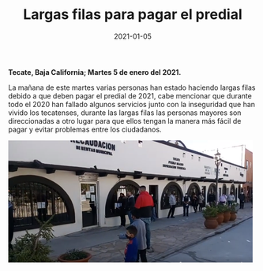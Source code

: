 ﻿---
layout: blog
title: "Largas filas para pagar el predial"
date: 2021-01-05
categories: tecate
permalink: /:categories/:title:output_ext
image: /img/cnr/2021-01-05-largas-filas-para-pagar-el-predial.PNG
alt: "Largas filas para pagar el predial"
autor:
---


**Tecate, Baja California; Martes 5 de enero del 2021.** 




La mañana de este martes varias personas han estado haciendo largas filas debido a que deben pagar el predial de 2021, cabe mencionar que durante todo el 2020 han fallado algunos servicios junto con la inseguridad que han vivido los tecatenses, durante las largas filas las personas mayores son direccionadas a otro lugar para que ellos tengan la manera más fácil de pagar y evitar problemas entre los ciudadanos.

<div id="carouselExampleSlidesOnly" class="carousel slide" data-ride="carousel">
  <div class="carousel-inner">
    <div class="carousel-item active">
       <img class="d-block w-100" src="/img/cnr/2021-01-05-largas-filas-para-pagar-el-predial.png" loading="lazy"  alt="Largas filas para pagar el predial">
    </div>
  </div>
</div>